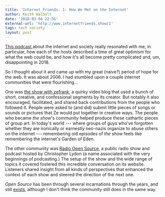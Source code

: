 ```yaml
---
title: 'Internet Friends: 1: How We Met on the Internet'
author: Keith Walbolt
date: '2018-03-04 22:56'
external-url: 'http://www.internetfriends.show/1'
tags: tech society
layout: post
---
```


[This podcast ](http://www.internetfriends.show/1) about the internet and society really resonated with me, in particular, how each of the hosts described a time of great optimism for what the web could be, and how it's all become pretty complicated and, um, disappointing in 2018.

So I thought about it and came up with my great (naive?) period of hope for the web. It was about 2006. I had stumbled upon a couple internet communities that were flourishing...

One was [the show with zefrank](https://en.wikipedia.org/wiki/The_show_with_zefrank), a quirky video blog that used a bunch of short, creative, and confessional segments by its creator. But notably it also encouraged, facilitated, and shared back contributions from the people who followed it. People were asked to (and did) submit little pieces of songs or sounds or pictures that Ze would put together in creative ways. The people who became *the show*'s community helped produce these cathartic pieces of group art. In today's world --- where groups of guys who've forgotten whether they are ironically or earnestly neo-nazis organize to abuse others on the internet --- remembering old episodes of *the show* feels like remembering the internet's Garden of Eden.

The other community was [Radio Open Source](https://en.wikipedia.org/wiki/Open_Source_(radio_show)), a public radio show and podcast hosted by Christopher Lydon (a name associated with the very beginnings of podcasting.) The setup of the show and the wide range of topics it covered fostered this incredible conversation on its website. Listeners shared insight from all kinds of perspectives that enhanced the context of each show and steered the direction of the next one.

*Open Source* has been through several incarnations through the years, and still [exists](http://radioopensource.org), although I don't think the community still does in the same way.
